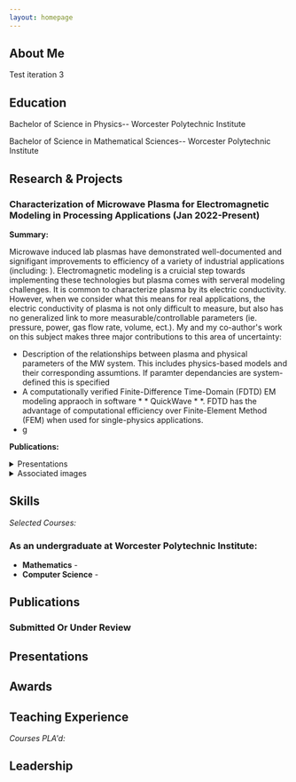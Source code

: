 ```yaml
---
layout: homepage
---
```


## About Me
Test iteration 3


## Education
Bachelor of Science in Physics-- Worcester Polytechnic Institute

Bachelor of Science in Mathematical Sciences-- Worcester Polytechnic Institute

## Research & Projects
### Characterization of Microwave Plasma for Electromagnetic Modeling in Processing Applications (Jan 2022-Present)
**Summary:** 

Microwave induced lab plasmas have demonstrated well-documented and signifigant improvements to efficiency of a variety of industrial applications (including: ). Electromagnetic modeling is a cruicial step towards implementing these technologies but plasma comes with serveral modeling challenges. It is common to characterize plasma by its electric conductivity. However, when we consider what this means for real applications, the electric conductivity of plasma is not only difficult to measure, but also has no generalized link to more measurable/controllable parameters (ie. pressure, power, gas flow rate, volume, ect.). My and my co-author's work on this subject makes three major contributions to this area of uncertainty:
- Description of the relationships between plasma and physical parameters of the MW system. This includes physics-based models and their corresponding assumtions. If paramter dependancies are system-defined this is specified 
- A computationally verified Finite-Difference Time-Domain (FDTD) EM modeling appraoch in software * * QuickWave * *. FDTD has the advantage of computational efficiency over Finite-Element Method (FEM) when used for single-physics applications. 
- g

**Publications:**

<details>
<summary>Presentations</summary>
  
- WPI Association for Women in Mathematics (AWM), Aug 27, 2023
- 2023 WPI Undergraduate Research Showcase, Aug 3, 2023
- *Invited: University of Colorado Boulder—Electrical Engineering Department, July 2, 2023
- International Microwave Power Institute’s (IMPI’s) 57th Annual Microwave Power Symposium, Jun 29, 2023
- SAIREM- Microwave Plasma Generation, Feb 15, 2023
- *Invited: Massachusetts College of Liberal Arts (MCLA), Dec 6, 2022 
- WPI STAR & DraftKings Lightning Talks, Sep 21, 2022 
- WPI Research Experience for Undergraduates (REU) Showcase, Aug 4, 2022
  
</details>

<details>
<summary>Associated images</summary>
</details>

## Skills


*Selected Courses:*

### As an undergraduate at Worcester Polytechnic Institute:

- **Mathematics** - 
- **Computer Science** -




## Publications



### Submitted Or Under Review


## Presentations


## Awards


## Teaching Experience

*Courses PLA'd:*



## Leadership
